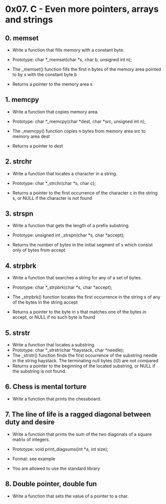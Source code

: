 # 0x07. C - Even more pointers, arrays and strings

## 0. memset
* Write a function that fills memory with a constant byte.

 * Prototype: char *_memset(char *s, char b, unsigned int n);
 * The _memset() function fills the first n bytes of the memory area pointed to by s with the constant byte b
 * Returns a pointer to the memory area s

## 1. memcpy
* Write a function that copies memory area.

 * Prototype: char *_memcpy(char *dest, char *src, unsigned int n);
 * The _memcpy() function copies n bytes from memory area src to memory area dest
 * Returns a pointer to dest

## 2. strchr
* Write a function that locates a character in a string.

 * Prototype: char *_strchr(char *s, char c);
 * Returns a pointer to the first occurrence of the character c in the string s, or NULL if the character is not found

## 3. strspn
* Write a function that gets the length of a prefix substring.

 * Prototype: unsigned int _strspn(char *s, char *accept);
 * Returns the number of bytes in the initial segment of s which consist only of bytes from accept

## 4. strpbrk
* Write a function that searches a string for any of a set of bytes.

 * Prototype: char *_strpbrk(char *s, char *accept);
 * The _strpbrk() function locates the first occurrence in the string s of any of the bytes in the string accept
 * Returns a pointer to the byte in s that matches one of the bytes in accept, or NULL if no such byte is found

## 5. strstr
* Write a function that locates a substring.
 * Prototype: char *_strstr(char *haystack, char *needle);
 * The _strstr() function finds the first occurrence of the substring needle in the string haystack. The terminating null bytes (\0) are not compared
 * Returns a pointer to the beginning of the located substring, or NULL if the substring is not found.

## 6. Chess is mental torture
* Write a function that prints the chessboard.

## 7. The line of life is a ragged diagonal between duty and desire
* Write a function that prints the sum of the two diagonals of a square matrix of integers.

 * Prototype: void print_diagsums(int *a, int size);
 * Format: see example
 * You are allowed to use the standard library

## 8. Double pointer, double fun
* Write a function that sets the value of a pointer to a char.
